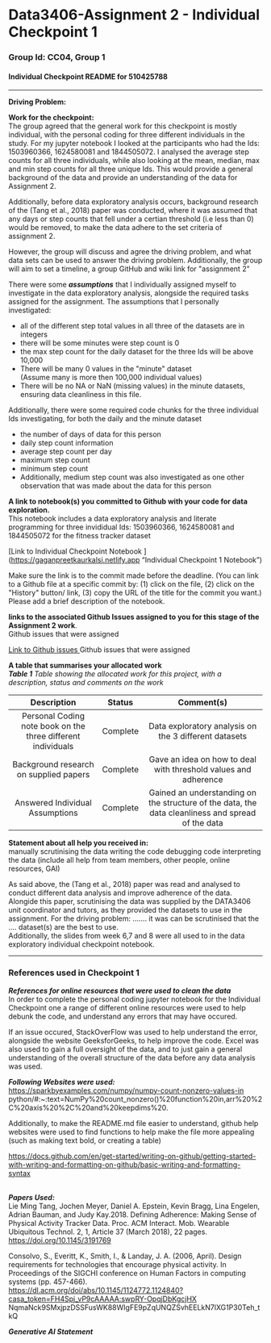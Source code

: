 # Data3406-Assignment 2 - Individual Checkpoint 1 
### Group Id: CC04, Group 1
#### Individual Checkpoint README for 510425788

___
**Driving Problem:** <br>

**Work for the checkpoint:** <br>
The group agreed that the general work for this checkpoint is mostly individual, with the personal coding for three different individuals in the study. For my jupyter notebook I looked at the participants who had the Ids: 1503960366, 1624580081 and 1844505072. I analysed the average step counts for all three individuals, while also looking at the mean, median, max and min step counts for all three unique Ids. This would provide a general background of the data and provide an understanding of the data for Assignment 2. <br>

Additionally, before data exploratory analysis occurs, background research of the (Tang et al., 2018) paper was conducted, where it was assumed that any days or step counts that fell under a certian threshold (i.e less than 0) would be removed, to make the data adhere to the set criteria of assignment 2. <br>

However, the group will discuss and agree the driving problem, and what data sets can be used to answer the driving problem. Additionally, the group will aim to set a timeline, a group GitHub and wiki link for "assignment 2" <br>

There were some **_assumptions_** that I individually assigned myself to investigate in the data exploratory analysis, alongside the required tasks assigned for the assignment. 
The assumptions that I personally investigated: <br>
- all of the different step total values in all three of the datasets are in integers
- there will be some minutes were step count is 0 
- the max step count for the daily dataset for the three Ids will be above 10,000 
- There will be many 0 values in the "minute" dataset <br> (Assume many is more then 100,000 individual values)
- There will be no NA or NaN (missing values) in the minute datasets, ensuring data cleanliness in this file. <br>

Additionally, there were some required code chunks for the three individual Ids investigating, for both the daily and the minute dataset <br>
- the number of days of data for this person
- daily step count information
- average step count per day
- maximum step count
- minimum step count 
- Additionally, medium step count was also investigated as one other observation that was made about the data for this person

**A link to notebook(s) you committed to Github with your code for data exploration.** <br>
This notebook includes a data exploratory analysis and literate programming for three invididual Ids: 1503960366, 1624580081 and 1844505072 for the fitness tracker dataset <br>

[Link to Individual Checkpoint Notebook ](https://gaganpreetkaurkalsi.netlify.app “Individual Checkpoint 1 Notebook”) <br>

Make sure the link is to the commit made before the deadline. (You can link to a Github file at a specific commit by: (1) click on the file, (2) click on the "History" button/ link, (3) copy the URL of the title for the commit you want.)
Please add a brief description of the notebook.

**links to the associated Github Issues assigned to you for this stage of the Assignment 2 work**. <br>
Github issues that were assigned <br>

[Link to Github issues ](https://github.com/victoriajanuszek/Data3406-Assignment/issues/1#issue-1895737841) Github issues that were assigned <br>

**A table that summarises your allocated work** <br>
**_Table 1_** _Table showing the allocated work for this project, with a description, status and comments on the work_ <br>

| Description    | Status   | Comment(s)   |
| :---:          | :---:    | :---:        |
| Personal Coding note book on the three different individuals| Complete |  Data exploratory analysis on the 3 different datasets       |
| Background research on supplied papers                      | Complete |  Gave an idea on how to deal with threshold values and adherence |  
| Answered Individual Assumptions                             | Complete | Gained an understanding on the structure of the data, the data cleanliness and spread of the data |

**Statement about all help you received in:** <br>
manually scrutinising the data
writing the code
debugging code
interpreting the data
(include all help from team members, other people, online resources, GAI) <br>

As said above, the (Tang et al., 2018) paper was read and analysed to conduct different data analysis and improve adherence of the data. Alongide this paper, scrutinising the data was supplied by the DATA3406 unit coordinator and tutors, as they provided the datasets to use in the assignment. For the driving problem: ....... it was can be scrutinised that the .... dataset(s) are the best to use. <br>
Additionally, the slides from week 6,7 and 8 were all used to in the data exploratory individual checkpoint notebook. <br>

___
### References used in Checkpoint 1 

**_References for online resources that were used to clean the data_** <br>
In order to complete the personal coding jupyter notebook for the Individual Checkpoint one a range of different online resources were used to help debunk the code, and understand any errors that may have occured. <br>

If an issue occured, StackOverFlow was used to help understand the error, alongside the website GeeksforGeeks, to help improve the code. Excel was also used to gain a full oversight of the data, and to just gain a general understanding of the overall structure of the data before any data analysis was used. <br>

**_Following Websites were used:_** <br>
https://sparkbyexamples.com/numpy/numpy-count-nonzero-values-in python/#:~:text=NumPy%20count_nonzero()%20function%20in,arr%20%2C%20axis%20%2C%20and%20keepdims%20. <br>


Additionally, to make the README.md file easier to understand, github help websites were used to find functions to help make the file more appealing (such as making text bold, or creating a table) <br>

https://docs.github.com/en/get-started/writing-on-github/getting-started-with-writing-and-formatting-on-github/basic-writing-and-formatting-syntax <br>
<br>

**_Papers Used:_** <br>
Lie Ming Tang, Jochen Meyer, Daniel A. Epstein, Kevin Bragg, Lina Engelen, Adrian Bauman, and Judy Kay.2018. Defining Adherence: Making Sense of Physical Activity Tracker Data. Proc. ACM Interact. Mob. Wearable Ubiquitous Technol. 2, 1, Article 37 (March 2018), 22 pages. https://doi.org/10.1145/3191769 <br>

Consolvo, S., Everitt, K., Smith, I., & Landay, J. A. (2006, April). Design requirements for technologies that encourage physical activity. In Proceedings of the SIGCHI conference on Human Factors in computing systems (pp. 457-466). https://dl.acm.org/doi/abs/10.1145/1124772.1124840?casa_token=FH4Spj_vP9cAAAAA:swpRY-OpqjDbKgcjHX NqmaNck9SMxjpzDSSFusWK88WIgFE9pZqUNQZSvhEELkN7lXG1P30Teh_tkQ

**_Generative AI Statement_** <br>











